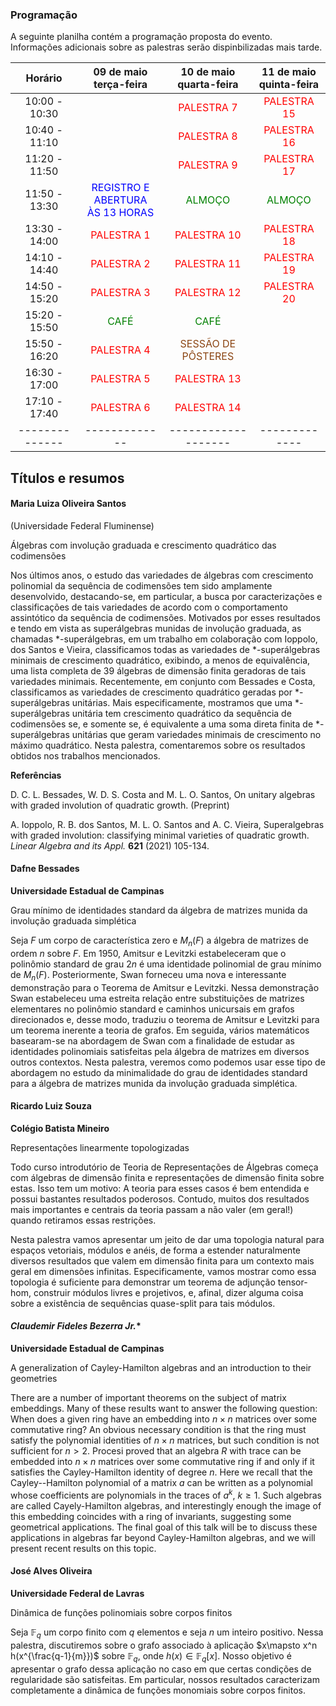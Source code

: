 ### Programação 

A seguinte planilha contém a programação proposta do evento. Informações adicionais sobre as palestras serão dispinbilizadas mais tarde. 

| Horário        | 09 de maio<br/>terça-feira    | 10 de maio<br/>quarta-feira          | 11 de maio<br/>quinta-feira    | 
| :---:  | :---: | :---: | :---: |
| 10:00 - 10:30  |               | <font color="red">PALESTRA 7</font>          | <font color="red">PALESTRA 15</font>   |
| 10:40 - 11:10  |               | <font color="red">PALESTRA 8</font>          | <font color="red">PALESTRA 16</font>   |
| 11:20 - 11:50  |               | <font color="red">PALESTRA 9</font>          | <font color="red">PALESTRA 17</font>   |
| 11:50 - 13:30  | <font color="blue">REGISTRO E ABERTURA<BR/>ÀS 13 HORAS</font>              | <font color="green">ALMOÇO</font>              | <font color="green">ALMOÇO</font>        |
| 13:30 - 14:00  | <font color="red">PALESTRA 1</font>    | <font color="red">PALESTRA 10</font>         | <font color="red">PALESTRA 18</font>   |
| 14:10 - 14:40  | <font color="red">PALESTRA 2</font>    | <font color="red">PALESTRA 11</font>         | <font color="red">PALESTRA 19   |
| 14:50 - 15:20  | <font color="red">PALESTRA 3</font>    | <font color="red">PALESTRA 12</font>         | <font color="red">PALESTRA 20   |
| 15:20 - 15:50  | <font color="green">CAFÉ</font>          | <font color="green">CAFÉ</font>                |               |
| 15:50 - 16:20  | <font color="red">PALESTRA 4</font>    | <font color="saddlebrown">SESSÃO DE PÔSTERES</font> |               |
| 16:30 - 17:00  | <font color="red">PALESTRA 5</font>    | <font color="red">PALESTRA 13</font>         |               |
| 17:10 - 17:40  | <font color="red">PALESTRA 6</font>    | <font color="red">PALESTRA 14</font>         |               |
| -------------- | ------------- | ------------------- | ------------- |



## Títulos e resumos

#### **Maria Luiza Oliveira Santos**
(Universidade Federal Fluminense)

Álgebras com involução graduada e crescimento quadrático das codimensões
  
Nos últimos anos, o estudo das variedades de álgebras com crescimento polinomial da sequência de codimensões tem sido amplamente desenvolvido, destacando-se, em particular, a busca por caracterizações e classificações de tais variedades de acordo com o comportamento assintótico da sequência de codimensões. Motivados por esses resultados e tendo em vista as superálgebras munidas de involução graduada, as chamadas $\ast$-superálgebras, em um trabalho em colaboração com Ioppolo, dos Santos e Vieira, classificamos todas as variedades de $\ast$-superálgebras minimais de crescimento quadrático, exibindo, a menos de equivalência, uma lista completa de 39 álgebras de dimensão finita geradoras de tais variedades minimais. Recentemente, em conjunto com Bessades e Costa, classificamos as variedades de crescimento quadrático geradas por $\ast$-superálgebras unitárias. Mais especificamente, mostramos que uma $\ast$-superálgebras unitária tem crescimento quadrático da sequência de codimensões se, e somente se, é equivalente a uma soma direta finita de $\ast$-superálgebras unitárias que geram variedades minimais de crescimento no máximo quadrático. Nesta palestra, comentaremos sobre os resultados obtidos nos trabalhos mencionados.

**Referências**

D. C. L. Bessades, W. D. S. Costa and M. L. O. Santos, On unitary algebras with graded involution of quadratic growth. (Preprint)

A. Ioppolo, R. B. dos Santos, M. L. O. Santos and A. C. Vieira, Superalgebras with graded involution: classifying minimal varieties of quadratic growth. *Linear Algebra and its Appl.* **621** (2021) 105-134.  
 

#### **Dafne Bessades**
**Universidade Estadual de Campinas**

Grau mínimo de identidades standard da álgebra de matrizes munida da involução graduada simplética

Seja $F$ um corpo de característica zero e $M_{n}(F)$ a álgebra de matrizes de ordem $n$ sobre $F$. Em 1950, Amitsur e Levitzki estabeleceram que o polinômio standard de grau $2n$ é uma identidade polinomial de grau mínimo de $M_{n}(F)$. Posteriormente, Swan forneceu uma nova e interessante demonstração para o Teorema de Amitsur e Levitzki. Nessa demonstração Swan estabeleceu uma estreita relação entre substituições de matrizes elementares no polinômio standard e caminhos unicursais em grafos direcionados e, desse modo, traduziu o teorema de Amitsur e Levitzki para um teorema inerente a teoria de grafos. Em seguida, vários matemáticos basearam-se na abordagem de Swan com a finalidade de estudar as identidades polinomiais satisfeitas pela álgebra de matrizes em diversos outros contextos.
Nesta palestra, veremos como podemos usar esse tipo de abordagem no estudo da minimalidade do grau de identidades standard para a álgebra de matrizes munida da involução graduada simplética.

#### **Ricardo Luiz Souza** 
**Colégio Batista Mineiro**

Representações linearmente topologizadas

Todo curso introdutório de Teoria de Representações de Álgebras começa com álgebras de dimensão finita e representações de dimensão finita sobre estas. Isso tem um motivo: A teoria para esses casos é bem entendida e possui bastantes resultados poderosos. Contudo, muitos dos resultados mais importantes e centrais da teoria passam a não valer (em geral!) quando retiramos essas restrições.

Nesta palestra vamos apresentar um jeito de dar uma topologia natural para espaços vetoriais, módulos e anéis, de forma a estender naturalmente diversos resultados que valem em dimensão finita para um contexto mais geral em dimensões infinitas. Especificamente, vamos mostrar como essa topologia é suficiente para demonstrar um teorema de adjunção tensor-hom, construir módulos livres e projetivos, e, afinal, dizer alguma coisa sobre a existência de sequências quase-split para tais módulos.


#### *Claudemir Fideles Bezerra Jr.**
**Universidade Estadual de Campinas**

A generalization of Cayley-Hamilton algebras and an introduction to their geometries

There are a number of important theorems on the subject of matrix embeddings. Many of these results want to answer the following question:
When does a given ring have an embedding into $n \times n$ matrices over some commutative ring? An obvious necessary condition is that the ring must satisfy the polynomial identities of $n \times n$ matrices, but such condition is not sufficient for $n>2$. Procesi proved that an algebra $R$ with trace can be embedded into $n \times n$ matrices over some commutative ring if and only if it satisfies the Cayley-Hamilton identity of degree $n$. Here we recall that the Cayley--Hamilton polynomial of a matrix $a$ can be written as a polynomial whose coefficients are polynomials in the traces of $a^k$, $k\ge 1$. Such algebras are called Cayely-Hamilton algebras, and interestingly enough the image of this embedding coincides with a ring of invariants, suggesting some geometrical applications. The final goal of this talk will be to discuss these applications in algebras far beyond Cayley-Hamilton algebras, and we will present recent results on this topic.


#### **José Alves Oliveira**
**Universidade Federal de Lavras**

Dinâmica de funções polinomiais sobre corpos finitos

Seja $\mathbb{F}_q$ um corpo finito com $q$ elementos e seja $n$ um inteiro positivo. Nessa palestra, discutiremos sobre o grafo associado à aplicação $x\mapsto x^n h(x^{\frac{q-1}{m}})$ sobre $\mathbb{F}_q$, onde $h(x)\in\mathbb{F}_q[x]$. Nosso objetivo é apresentar o grafo dessa aplicação no caso em que certas condições de regularidade são satisfeitas. Em particular, nossos resultados caracterizam completamente a dinâmica de funções monomiais sobre corpos finitos.